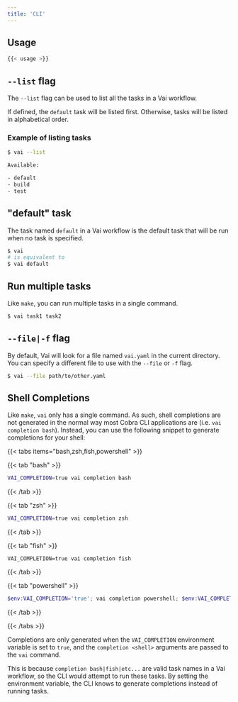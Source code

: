 ```yaml
---
title: 'CLI'
---
```


## Usage

```bash
{{< usage >}}
```

## `--list` flag

The `--list` flag can be used to list all the tasks in a Vai workflow.

If defined, the `default` task will be listed first. Otherwise, tasks will be listed in alphabetical order.

### Example of listing tasks

```sh
$ vai --list

Available:

- default
- build
- test
```

## "default" task

The task named `default` in a Vai workflow is the default task that will be run when no task is specified.

```sh
$ vai
# is equivalent to
$ vai default
```

## Run multiple tasks

Like `make`, you can run multiple tasks in a single command.

```sh
$ vai task1 task2
```

## `--file|-f` flag

By default, Vai will look for a file named `vai.yaml` in the current directory. You can specify a different file to use with the `--file` or `-f` flag.

```sh
$ vai --file path/to/other.yaml
```

## Shell Completions

Like `make`, `vai` only has a single command. As such, shell completions are not generated in the normal way most Cobra CLI applications are (i.e. `vai completion bash`). Instead, you can use the following snippet to generate completions for your shell:

{{< tabs items="bash,zsh,fish,powershell" >}}

{{< tab "bash" >}}

```bash
VAI_COMPLETION=true vai completion bash
```

{{< /tab >}}

{{< tab "zsh" >}}

```zsh
VAI_COMPLETION=true vai completion zsh
```

{{< /tab >}}

{{< tab "fish" >}}

```fish
VAI_COMPLETION=true vai completion fish
```

{{< /tab >}}

{{< tab "powershell" >}}

```powershell
$env:VAI_COMPLETION='true'; vai completion powershell; $env:VAI_COMPLETION=$null
```

{{< /tab >}}

{{< /tabs >}}

Completions are only generated when the `VAI_COMPLETION` environment variable is set to `true`, and the `completion <shell>` arguments are passed to the `vai` command.

This is because `completion bash|fish|etc...` are valid task names in a Vai workflow, so the CLI would attempt to run these tasks. By setting the environment variable, the CLI knows to generate completions instead of running tasks.
